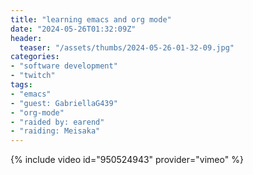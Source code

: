 ```yaml
---
title: "learning emacs and org mode"
date: "2024-05-26T01:32:09Z"
header:
  teaser: "/assets/thumbs/2024-05-26-01-32-09.jpg"
categories:
- "software development"
- "twitch"
tags:
- "emacs"
- "guest: GabriellaG439"
- "org-mode"
- "raided by: earend"
- "raiding: Meisaka"
---
```

{% include video id="950524943" provider="vimeo" %}
